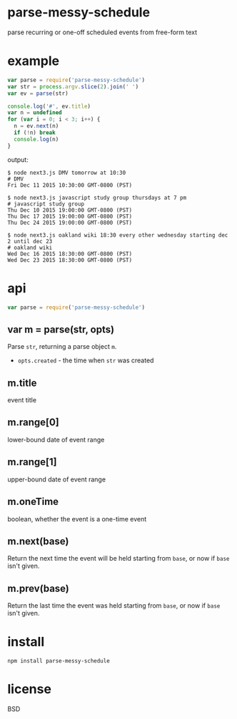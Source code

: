 # parse-messy-schedule

parse recurring or one-off scheduled events from free-form text

# example

``` js
var parse = require('parse-messy-schedule')
var str = process.argv.slice(2).join(' ')
var ev = parse(str)

console.log('#', ev.title)
var n = undefined
for (var i = 0; i < 3; i++) {
  n = ev.next(n)
  if (!n) break
  console.log(n)
}
```

output:

```
$ node next3.js DMV tomorrow at 10:30
# DMV
Fri Dec 11 2015 10:30:00 GMT-0800 (PST)
```

```
$ node next3.js javascript study group thursdays at 7 pm
# javascript study group
Thu Dec 10 2015 19:00:00 GMT-0800 (PST)
Thu Dec 17 2015 19:00:00 GMT-0800 (PST)
Thu Dec 24 2015 19:00:00 GMT-0800 (PST)
```

```
$ node next3.js oakland wiki 18:30 every other wednesday starting dec 2 until dec 23
# oakland wiki
Wed Dec 16 2015 18:30:00 GMT-0800 (PST)
Wed Dec 23 2015 18:30:00 GMT-0800 (PST)
```

# api

``` js
var parse = require('parse-messy-schedule')
```

## var m = parse(str, opts)

Parse `str`, returning a parse object `m`.

* `opts.created` - the time when `str` was created

## m.title

event title

## m.range[0]

lower-bound date of event range

## m.range[1]

upper-bound date of event range

## m.oneTime

boolean, whether the event is a one-time event

## m.next(base)

Return the next time the event will be held starting from `base`, or now if
`base` isn't given.

## m.prev(base)

Return the last time the event was held starting from `base`, or now if `base`
isn't given.

# install

```
npm install parse-messy-schedule
```

# license

BSD
